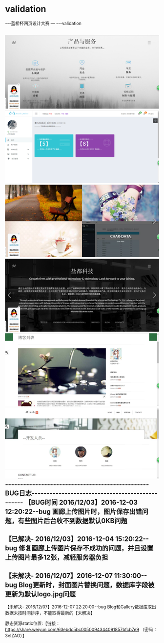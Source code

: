 # validation
---蓝桥杯网页设计大赛 — ---validation

![Validation](https://github.com/missbe/webcompetion/blob/master/image/1%20(1).jpg)
![Validation](https://github.com/missbe/webcompetion/blob/master/image/1%20(1).png)
![Validation](https://github.com/missbe/webcompetion/blob/master/image/1%20(2).jpg)
![Validation](https://github.com/missbe/webcompetion/blob/master/image/1%20(3).jpg)
![Validation](https://github.com/missbe/webcompetion/blob/master/image/1%20(4).jpg)
![Validation](https://github.com/missbe/webcompetion/blob/master/image/1%20(5).jpg)
------------------------------------------------BUG日志------------------------------------------------
【BUG时间 2016/12/03】2016-12-03 12:20:22--bug 画廊上传图片时，图片保存出错问题，有些图片后台收不到数据默认0KB问题
-------------------------------------------------------------------------------------------------------
【已解决- 2016/12/03】2016-12-04 15:20:22--bug 修复画廊上传图片保存不成功的问题，并且设置上传图片最多12张，减轻服务器负担
-------------------------------------------------------------------------------------------------------
【未解决- 2016/12/07】2016-12-07 11:30:00--bug Blog更新时，封面图片替换问题，数据库字段被更新为默认logo.jpg问题
-------------------------------------------------------------------------------------------------------
【未解决- 2016/12/07】2016-12-07 22:20:00--bug Blog和Gallery数据库取出数据未按时间排序，不能取得最新的【未解决】

静态资源static位置:【链接：https://share.weiyun.com/63ebdc5bc0050094344091857bfcb7e9 （密码：3eIZAO）】